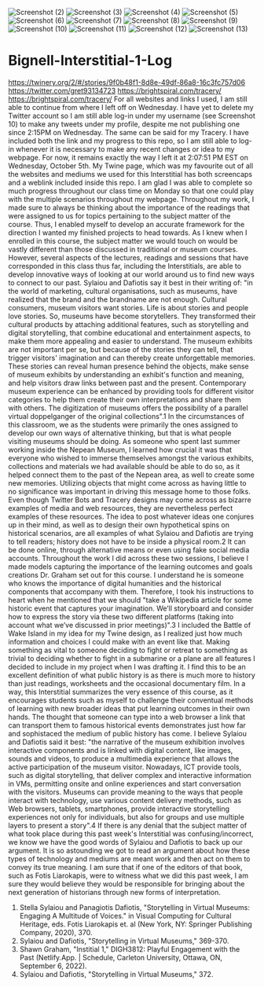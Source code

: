 ![Screenshot (2)](https://user-images.githubusercontent.com/113065635/194716602-44e9b356-d2ff-4c18-85e3-69abd2cdb7b7.png)
![Screenshot (3)](https://user-images.githubusercontent.com/113065635/194716605-9bfb216c-c739-4ce6-bc07-3c74ead11dfb.png)
![Screenshot (4)](https://user-images.githubusercontent.com/113065635/194716608-60c0bbb9-7774-4190-8fad-c71d11405f59.png)
![Screenshot (5)](https://user-images.githubusercontent.com/113065635/194716610-bd28753a-bd01-4beb-a174-e23568224ed1.png)
![Screenshot (6)](https://user-images.githubusercontent.com/113065635/194716612-dedabc47-cc02-4a5d-af3e-b5bc4ae03d82.png)
![Screenshot (7)](https://user-images.githubusercontent.com/113065635/194716616-7fa5df74-32ff-49d7-bf97-41e03aa7439a.png)
![Screenshot (8)](https://user-images.githubusercontent.com/113065635/194716617-a2eb751c-f195-44c5-9ef1-dc0c031b3031.png)
![Screenshot (9)](https://user-images.githubusercontent.com/113065635/194716620-acfc3ea7-0e7e-4eb7-92c5-0d0af3c7cd1a.png)
![Screenshot (10)](https://user-images.githubusercontent.com/113065635/194716624-63aaa8cf-fd2e-400d-a0d8-79c9c7df99f1.png)
![Screenshot (11)](https://user-images.githubusercontent.com/113065635/194716629-28ae8595-ca8e-43fa-b258-5139090002a6.png)
![Screenshot (12)](https://user-images.githubusercontent.com/113065635/194716632-d76c3bc0-d13e-467e-88fe-9a5c5976108e.png)
![Screenshot (13)](https://user-images.githubusercontent.com/113065635/194717193-07260aed-abd9-4446-87f9-c0ed714520f8.png)
# Bignell-Interstitial-1-Log
https://twinery.org/2/#/stories/9f0b48f1-8d8e-49df-86a8-16c3fc757d06 
https://twitter.com/gret93134723
https://brightspiral.com/tracery/
https://brightspiral.com/tracery/
  For all websites and links I used, I am still able to continue from where I left off on Wednesday. I have yet to delete my Twitter account so I am still able log-in under my username (see Screenshot 10) to make any tweets under my profile, despite me not publishing one since 2:15PM on Wednesday. The same can be said for my Tracery. I have included both the link and my progress to this repo, so I am still able to log-in whenever it is necessary to make any recent changes or idea to my webpage. For now, it remains exactly the way I left it at 2:07:51 PM EST on Wednesday, October 5th. My Twine page, which was my favourite out of all the websites and mediums we used for this Interstitial has both screencaps and a weblink included inside this repo. I am glad I was able to complete so much progress throughout our class time on Monday so that one could play with the multiple scenarios throughout my webpage. 
  Throughout my work, I made sure to always be thinking about the importance of the readings that were assigned to us for topics pertaining to the subject matter of the course. Thus, I enabled myself to develop an accurate framework for the direction I wanted my finished projects to head towards. As I knew when I enrolled in this course, the subject matter we would touch on would be vastly different than those discussed in traditional or museum courses. However, several aspects of the lectures, readings and sessions that have corresponded in this class thus far, including the Interstitials, are able to develop innovative ways of looking at our world around us to find new ways to connect to our past. Sylaiou and Dafiotis say it best in their writing of: "in the world of marketing, cultural organisations, such as museums, have realized that the brand and the brandname are not enough. Cultural consumers, museum visitors want stories. Life is about stories and people love stories. So, museums have become storytellers. They transformed their cultural products by attaching additional features, such as storytelling and digital storytelling, that combine educational and entertainment aspects, to make them more appealing and easier to understand. The museum exhibits are not important per se, but because of the stories they can tell, that trigger visitors' imagination and can thereby create unforgettable memories. These stories can reveal human presence behind the objects, make sense of museum exhibits by understanding an exhibit's function and meaning, and help visitors draw links between past and the present. Contemporary museum experience can be enhanced by providing tools for different visitor categories to help them create their own interpretations and share them with others. The digitization of museums offers the possibility of a parallel virtual doppelganger of the original collections".1 
  In the circumstances of this classroom, we as the students were primarily the ones assigned to develop our own ways of alternative thinking, but that is what people visiting museums should be doing. As someone who spent last summer working inside the Nepean Museum, I learned how crucial it was that everyone who wished to immerse themselves amongst the various exhibits, collections and materials we had available should be able to do so, as it helped connect them to the past of the Nepean area, as well to create some new memories. Utilizing objects that might come across as having little to no significance was important in driving this message home to those folks. Even though Twitter Bots and Tracery designs may come across as bizarre examples of media and web resources, they are nevertheless perfect examples of these resources. The idea to post whatever ideas one conjures up in their mind, as well as to design their own hypothetical spins on historical scenarios, are all examples of what Sylaiou and Dafiotis are trying to tell readers; history does not have to be inside a physical room.2 It can be done online, through alternative means or even using fake social media accounts.
  Throughout the work I did across these two sessions, I believe I made models capturing the importance of the learning outcomes and goals creations Dr. Graham set out for this course. I understand he is someone who knows the importance of digital humanities and the historical components that accompany with them. Therefore, I took his instructions to heart when he mentioned that we should "take a Wikipedia article for some historic event that captures your imagination. We’ll storyboard and consider how to express the story via these two different platforms (taking into account what we’ve discussed in prior meetings)".3 
  I included the Battle of Wake Island in my idea for my Twine design, as I realized just how much information and choices I could make with an event like that. Making something as vital to someone deciding to fight or retreat to something as trivial to deciding whether to fight in a submarine or a plane are all features I decided to include in my project when I was drafting it. I find this to be an excellent definition of what public history is as there is much more to history than just readings, worksheets and the occasional documentary film. In a way, this Interstitial summarizes the very essence of this course, as it encourages students such as myself to challenge their conventual methods of learning with new broader ideas that put learning outcomes in their own hands. The thought that someone can type into a web browser a link that can transport them to famous historical events demonstrates just how far and sophistaced the medium of public history has come. I believe Sylaiou and Dafiotis said it best: "the narrative of the museum exhibition involves interactive components and is linked with digital content, like images, sounds and videos, to produce a multimedia experience that allows the active participation of the museum visitor. Nowadays, ICT provide tools, such as digital storytelling, that deliver complex and interactive information in VMs, permitting onsite and online experiences and start conversation with the visitors. Museums can provide meaning to the ways that people interact with technology, use various content delivery methods, such as Web browsers, tablets, smartphones, provide interactive storytelling experiences not only for individuals, but also for groups and use multiple layers to present a story".4 
  If there is any denial that the subject matter of what took place during this past week's Interstitial was confusing/incorrect, we know we have the good words of Sylaiou and Dafiotis to back up our argument. It is so astounding we got to read an argument about how these types of technology and mediums are meant work and then act on them to convey its true meaning. I am sure that if one of the editors of that book, such as Fotis Liarokapis, were to witness what we did this past week, I am sure they would believe they would be responsible for bringing about the next generation of historians through new forms of interpretation. 
1. Stella Sylaiou and Panagiotis Dafiotis, "Storytelling in Virtual Museums: Engaging A Multitude of Voices." in Visual Computing for Cultural Heritage, eds. Fotis Liarokapis et. al (New York, NY: Springer Publishing Company, 2020), 370.  
2. Sylaiou and Dafiotis, "Storytelling in Virtual Museums," 369-370. 
3. Shawn Graham, "Institial 1," DIGH3812: Playful Engagement with the Past (Netlify.App. | Schedule, Carleton University, Ottawa, ON, September 6, 2022). 
4. Sylaiou and Dafiotis, "Storytelling in Virtual Museums," 372.    
